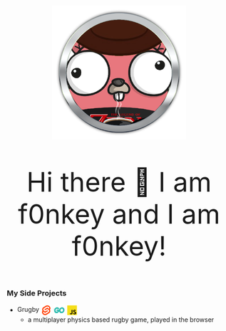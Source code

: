 <p align="center">
  <img align="center" alt="profile picture in a metal border" src="https://github.com/f0nkey/f0nkey/blob/main/gopher-circled.png?raw=true" width="300" height="300" />
</p>
<p align="center" style="font-size:60px">Hi there 👋 I am f0nkey and I am f0nkey!</p>

### My Side Projects

- Grugby <img align="center" alt="Svelte" src="https://raw.githubusercontent.com/vscode-icons/vscode-icons/1120bad531c928642d2ee49942be079a9fb0519b/icons/file_type_svelte.svg" width="25" height="25" /> <img align="center" alt="Svelte" src="https://raw.githubusercontent.com/vscode-icons/vscode-icons/1120bad531c928642d2ee49942be079a9fb0519b/icons/file_type_go_aqua.svg" width="25" height="25" /> <img align="center" alt="Svelte" src="https://raw.githubusercontent.com/vscode-icons/vscode-icons/1120bad531c928642d2ee49942be079a9fb0519b/icons/file_type_js_official.svg" width="25" height="25" />
  - a multiplayer physics based rugby game, played in the browser
 
  
